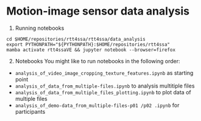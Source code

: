 # Motion-image sensor data analysis

1. Running notebooks
```
cd $HOME/repositories/rtt4ssa/rtt4ssa/data_analysis
export PYTHONPATH="${PYTHONPATH}:$HOME/repositories/rtt4ssa"
mamba activate rtt4ssaVE && jupyter notebook --browser=firefox
```

2. Notebooks
You might like to run notebooks in the following order: 
* `analysis_of_video_image_cropping_texture_features.ipynb` as starting point
* `analysis_of_data_from_multiple-files.ipynb` to analysis multitiple files
* `analysis_of_data_from_multiple_files_plotting.ipynb` to plot data of multiple files
* `analysis_of_demo-data_from_multiple-files-p01 /p02 .ipynb` for participants


